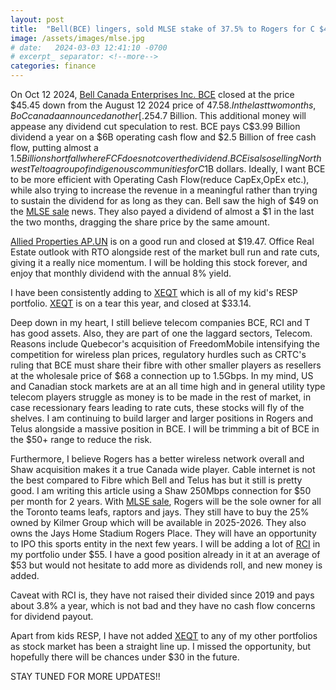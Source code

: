 ```yaml
---
layout: post
title:  "Bell(BCE) lingers, sold MLSE stake of 37.5% to Rogers for C $4.7 Billion dollars, started position in Rogers(RCI) and Allied Properties(AP) showing strength"
image: /assets/images/mlse.jpg
# date:   2024-03-03 12:41:10 -0700
# excerpt_ separator: <!--more-->
categories: finance
---
```

<!---<p><b>Bell Shares slump almost 5% on ex-dividend day.On this day of March 14 2024, downward momentum towards Bell Canada Enterprises shares continued.</b></p>-->

On Oct 12 2024, [Bell Canada Enterprises Inc. BCE](https://money.tmx.com/en/quote/BCE) closed at the price $45.45 down from the August 12 2024 price of $47.58. In the last two months, BoC canada announced another [.25% rate cut](https://www.bankofcanada.ca/2024/09/fad-press-release-2024-09-04/), which is a good thing for BCE. Furthermore, on September 18 2024 BCE sold 37.5% stake it owned since 2012 in MLSE to Rogers [RCI](https://money.tmx.com/en/quote/RCI.B) for C$4.7 Billion. This additional money will appease any dividend cut speculation to rest. BCE pays C$3.99 Billion dividend a year on a $6B operating cash flow and $2.5 Billion of free cash flow, putting almost a $1.5Billion shortfall where FCF does not cover the dividend. BCE is also selling Northwest Tel to a group of indigenous communities for C$1B dollars. Ideally, I want BCE to be more efficient with Operating Cash Flow(reduce CapEx,OpEx etc.), while also trying to increase the revenue in a meaningful rather than trying to sustain the dividend for as long as they can. Bell saw the high of $49 on the [MLSE sale](https://www.cbc.ca/news/business/bell-rogers-mlse-1.7326526) news. They also payed a dividend of almost a $1 in the last the two months, dragging the share price by the same amount.


[Allied Properties AP.UN](https://money.tmx.com/en/quote/AP.UN) is on a good run and closed at $19.47. Office Real Estate outlook with RTO alongside rest of the market bull run and rate cuts, giving it a really nice momentum. I will be holding this stock forever, and enjoy that monthly dividend with the annual 8% yield.

I have been consistently adding to [XEQT](https://money.tmx.com/en/quote/XEQT) which is all of my kid's RESP portfolio. [XEQT](https://money.tmx.com/en/quote/XEQT) is on a tear this year, and closed at $33.14. 

Deep down in my heart, I still believe telecom companies BCE, RCI and T has good assets. Also, they are part of one the laggard sectors, Telecom. Reasons include Quebecor's acquisition of FreedomMobile intensifying the competition for wireless plan prices, regulatory hurdles such as CRTC's ruling that BCE must share their fibre with other smaller players as resellers at the wholesale price of $68 a connection up to 1.5Gbps. In my mind, US and Canadian stock markets are at an all time high and in general utility type telecom players struggle as money is to be made in the rest of market, in case recessionary fears leading to rate cuts, these stocks will fly of the shelves. I am continuing to build larger and larger positions in Rogers and Telus alongside a massive position in BCE. I will be trimming a bit of BCE in the $50+ range to reduce the risk. 

Furthermore, I believe Rogers has a better wireless network overall and Shaw acquisition makes it a true Canada wide player. Cable internet is not the best compared to Fibre which Bell and Telus has but it still is pretty good. I am writing this article using a Shaw 250Mbps connection for $50 per month for 2 years. With [MLSE sale](https://www.cbc.ca/news/business/bell-rogers-mlse-1.7326526), Rogers will be the sole owner for all the Toronto teams leafs, raptors and jays. They still have to buy the 25% owned by Kilmer Group which will be available in 2025-2026. They also owns the Jays Home Stadium Rogers Place. They will have an opportunity to IPO this sports entity in the next few years. I will be adding a lot of [RCI](https://money.tmx.com/en/quote/RCI.B) in my portfolio under $55. I have a good position already in it at an average of $53 but would not hesitate to add more as dividends roll, and new money is added.

Caveat with RCI is, they have not raised their divided since 2019 and pays about 3.8% a year, which is not bad and they have no cash flow concerns for dividend payout. 

Apart from kids RESP, I have not added [XEQT](https://money.tmx.com/en/quote/XEQT) to any of my other portfolios as stock market has been a straight line up. I missed the opportunity, but hopefully there will be chances under $30 in the future. 

STAY TUNED FOR MORE UPDATES!!